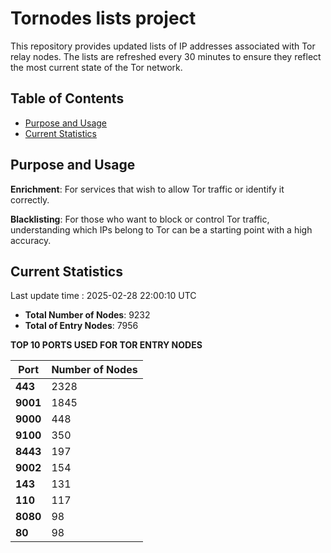 # Tornodes lists project

This repository provides updated lists of IP addresses associated with Tor relay nodes. The lists are refreshed every 30 minutes to ensure they reflect the most current state of the Tor network.

## Table of Contents

- [Purpose and Usage](#purpose-and-usage)
- [Current Statistics](#current-statistics)


## Purpose and Usage

**Enrichment**: For services that wish to allow Tor traffic or identify it correctly.

**Blacklisting**: For those who want to block or control Tor traffic, understanding which IPs belong to Tor can be a starting point with a high accuracy.

## Current Statistics

Last update time : 2025-02-28 22:00:10 UTC

- **Total Number of Nodes**: 9232
- **Total of Entry Nodes**: 7956

**TOP 10 PORTS USED FOR TOR ENTRY NODES**

| **Port** | **Number of Nodes** |
|------|-----------------|
| **443**   | 2328  |
| **9001**   | 1845  |
| **9000**   | 448  |
| **9100**   | 350  |
| **8443**   | 197  |
| **9002**   | 154  |
| **143**   | 131  |
| **110**   | 117  |
| **8080**   | 98  |
| **80**   | 98  |

